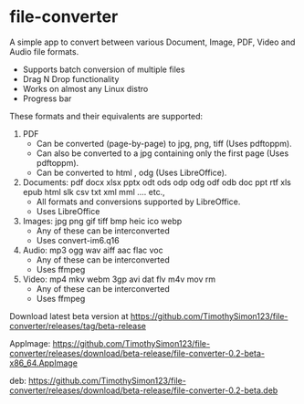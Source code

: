 # file-converter

A simple app to convert between various Document, Image, PDF, Video and Audio file formats.

- Supports batch conversion of multiple files
- Drag N Drop functionality
- Works on almost any Linux distro
- Progress bar

These formats and their equivalents are supported:
1) PDF
   - Can be converted (page-by-page) to jpg, png, tiff (Uses pdftoppm).
   - Can also be converted to a jpg containing only the first page (Uses pdftoppm).
   - Can be converted to html , odg (Uses LibreOffice).
2) Documents: pdf docx xlsx pptx odt ods odp odg odf odb doc ppt rtf xls epub html slk csv txt xml mml .... etc.,
   - All formats and conversions supported by LibreOffice.
   - Uses LibreOffice
4) Images: jpg png gif tiff bmp heic ico webp
   - Any of these can be interconverted
   - Uses convert-im6.q16
5) Audio: mp3 ogg wav aiff aac flac voc
   - Any of these can be interconverted
   - Uses ffmpeg
6) Video: mp4 mkv webm 3gp avi dat flv m4v mov rm
   - Any of these can be interconverted
   - Uses ffmpeg

Download latest beta version at https://github.com/TimothySimon123/file-converter/releases/tag/beta-release

AppImage: https://github.com/TimothySimon123/file-converter/releases/download/beta-release/file-converter-0.2-beta-x86_64.AppImage

deb: https://github.com/TimothySimon123/file-converter/releases/download/beta-release/file-converter-0.2-beta.deb
